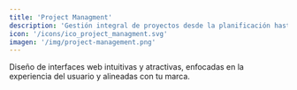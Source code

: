 ```yaml
---
title: 'Project Managment'
description: 'Gestión integral de proyectos desde la planificación hasta la entrega, asegurando el cumplimiento de plazos y objetivos.'
icon: '/icons/ico_project_managment.svg'
imagen: '/img/project-management.png'
---
```

Diseño de interfaces web intuitivas y atractivas, enfocadas en la experiencia del usuario y alineadas con tu marca.